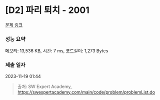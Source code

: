 # [D2] 파리 퇴치 - 2001 

[문제 링크](https://swexpertacademy.com/main/code/problem/problemDetail.do?contestProbId=AV5PzOCKAigDFAUq) 

### 성능 요약

메모리: 13,536 KB, 시간: 7 ms, 코드길이: 1,273 Bytes

### 제출 일자

2023-11-19 01:44



> 출처: SW Expert Academy, https://swexpertacademy.com/main/code/problem/problemList.do